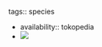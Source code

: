 tags:: species

- availability:: tokopedia
- ![](https://peach-geographical-bat-397.mypinata.cloud/ipfs/QmZqzgGSHfJqZ8USu2K2sxM9WySMP51QVhaKF54xg5Bngu)